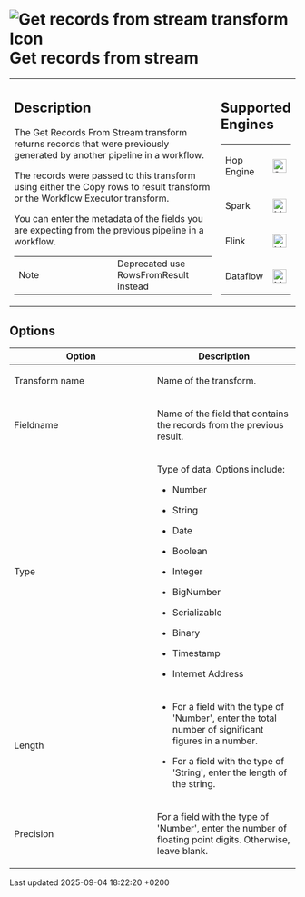 <div id="header">

# <span class="image image-doc-icon">![Get records from stream transform Icon](../assets/images/transforms/icons/recordsfromstream.svg)</span> Get records from stream

</div>

<div id="content">

<div id="preamble">

<div class="sectionbody">

<table>
<colgroup>
<col style="width: 75%" />
<col style="width: 25%" />
</colgroup>
<tbody>
<tr class="odd">
<td><div class="content">
<div class="sect1">
<h2 id="_description">Description</h2>
<div class="sectionbody">
<div class="paragraph">
<p>The Get Records From Stream transform returns records that were previously generated by another pipeline in a workflow.</p>
</div>
<div class="paragraph">
<p>The records were passed to this transform using either the Copy rows to result transform or the Workflow Executor transform.</p>
</div>
<div class="paragraph">
<p>You can enter the metadata of the fields you are expecting from the previous pipeline in a workflow.</p>
</div>
<div class="admonitionblock note">
<table>
<colgroup>
<col style="width: 50%" />
<col style="width: 50%" />
</colgroup>
<tbody>
<tr class="odd">
<td><div class="title">
Note
</div></td>
<td>Deprecated use RowsFromResult instead</td>
</tr>
</tbody>
</table>
</div>
</div>
</div>
</div></td>
<td><div class="content">
<div class="sect1">
<h2 id="_supported_engines">Supported Engines</h2>
<div class="sectionbody">
<table>
<tbody>
<tr class="odd">
<td><p>Hop Engine</p></td>
<td><div class="content">
<div class="paragraph">
<p><span class="image"><img src="../assets/images/check_mark.svg" alt="Supported" width="24" /></span></p>
</div>
</div></td>
</tr>
<tr class="even">
<td><p>Spark</p></td>
<td><div class="content">
<div class="paragraph">
<p><span class="image"><img src="../assets/images/question_mark.svg" alt="Maybe Supported" width="24" /></span></p>
</div>
</div></td>
</tr>
<tr class="odd">
<td><p>Flink</p></td>
<td><div class="content">
<div class="paragraph">
<p><span class="image"><img src="../assets/images/question_mark.svg" alt="Maybe Supported" width="24" /></span></p>
</div>
</div></td>
</tr>
<tr class="even">
<td><p>Dataflow</p></td>
<td><div class="content">
<div class="paragraph">
<p><span class="image"><img src="../assets/images/question_mark.svg" alt="Maybe Supported" width="24" /></span></p>
</div>
</div></td>
</tr>
</tbody>
</table>
</div>
</div>
</div></td>
</tr>
</tbody>
</table>

</div>

</div>

<div class="sect1">

## Options

<div class="sectionbody">

<table>
<colgroup>
<col style="width: 50%" />
<col style="width: 50%" />
</colgroup>
<thead>
<tr class="header">
<th>Option</th>
<th>Description</th>
</tr>
</thead>
<tbody>
<tr class="odd">
<td><p>Transform name</p></td>
<td><p>Name of the transform.</p></td>
</tr>
<tr class="even">
<td><p>Fieldname</p></td>
<td><p>Name of the field that contains the records from the previous result.</p></td>
</tr>
<tr class="odd">
<td><p>Type</p></td>
<td><div class="content">
<div class="paragraph">
<p>Type of data. Options include:</p>
</div>
<div class="ulist">
<ul>
<li><p>Number</p></li>
<li><p>String</p></li>
<li><p>Date</p></li>
<li><p>Boolean</p></li>
<li><p>Integer</p></li>
<li><p>BigNumber</p></li>
<li><p>Serializable</p></li>
<li><p>Binary</p></li>
<li><p>Timestamp</p></li>
<li><p>Internet Address</p></li>
</ul>
</div>
</div></td>
</tr>
<tr class="even">
<td><p>Length</p></td>
<td><div class="content">
<div class="ulist">
<ul>
<li><p>For a field with the type of 'Number', enter the total number of significant figures in a number.</p></li>
<li><p>For a field with the type of 'String', enter the length of the string.</p></li>
</ul>
</div>
</div></td>
</tr>
<tr class="odd">
<td><p>Precision</p></td>
<td><p>For a field with the type of 'Number', enter the number of floating point digits. Otherwise, leave blank.</p></td>
</tr>
</tbody>
</table>

</div>

</div>

</div>

<div id="footer">

<div id="footer-text">

Last updated 2025-09-04 18:22:20 +0200

</div>

</div>

